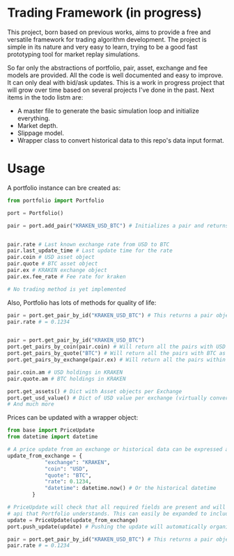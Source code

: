 # Trading Framework (in progress)

This project, born based on previous works, aims to provide a free and versatile framework for trading algorithm development. The project is simple in its nature and very easy to learn, trying to be a good fast prototyping tool for market replay simulations.

So far only the abstractions of portfolio, pair, asset, exchange and fee models are provided. All the code is well documented and easy to improve. It can only deal with bid/ask updates. This is a work in progress project that will grow over time based on several projects I've done in the past. Next items in the todo listm are:

  - A master file to generate the basic simulation loop and initialize everything.
  - Market depth.
  - Slippage model.
  - Wrapper class to convert historical data to this repo's data input format.

# Usage

A portfolio instance can bre created as:

```python
from portfolio import Portfolio

port = Portfolio()

pair = port.add_pair("KRAKEN_USD_BTC") # Initializes a pair and returns it


pair.rate # Last known exchange rate from USD to BTC
pair.last_update_time # Last update time for the rate
pair.coin # USD asset object
pair.quote # BTC asset object
pair.ex # KRAKEN exchange object
pair.ex.fee_rate # Fee rate for kraken

# No trading method is yet implemented
```

Also, Portfolio has lots of methods for quality of life:

```python
pair = port.get_pair_by_id("KRAKEN_USD_BTC") # This returns a pair object that can match the string
pair.rate # = 0.1234


pair = port.get_pair_by_id("KRAKEN_USD_BTC")
port.get_pairs_by_coin(pair.coin) # Will return all the pairs with USD as coin
port.get_pairs_by_quote("BTC") # Will return all the pairs with BTC as quote
port.get_pairs_by_exchange(pair.ex) # Will return all the pairs within KRAKEN exchange

pair.coin.am # USD holdings in KRAKEN
pair.quote.am # BTC holdings in KRAKEN

port.get_assets() # Dict with Asset objects per Exchange
port.get_usd_value() # Dict of USD value per exchange (virtually converting all holdings to USD)
# And much more
```


Prices can be updated with a wrapper object:

```python
from base import PriceUpdate
from datetime import datetime

# A price update from an exchange or historical data can be expressed as
update_from_exchange = {
			"exchange": "KRAKEN",
			"coin": "USD",
			"quote": "BTC",
			"rate": 0.1234,
			"datetime": datetime.now() # Or the historical datetime
		}

# PriceUpdate will check that all required fields are present and will provide a wrapper
# api that Portfolio understands. This can easily be expanded to include market depth informacion and more
update = PriceUpdate(update_from_exchange)
port.push_update(update) # Pushing the update will automatically organize everything

pair = port.get_pair_by_id("KRAKEN_USD_BTC") # This returns a pair object that can match the string
pair.rate # = 0.1234

```

